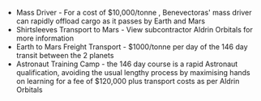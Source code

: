 - Mass Driver - For a cost of $10,000/tonne , Benevectoras' mass driver can rapidly offload cargo as it passes by Earth and Mars
- Shirtsleeves Transport to Mars - View subcontractor Aldrin Orbitals for more information
- Earth to Mars Freight Transport - $1000/tonne per day of the 146 day transit between the 2 planets
- Astronaut Training Camp - the 146 day course is a rapid Astronaut qualification, avoiding the usual lengthy process by maximising hands on learning for a fee of $120,000 plus transport costs as per Aldrin Orbitals